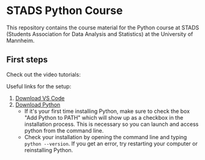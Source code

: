 # STADS Python Course

This repository contains the course material for the Python course at STADS (Students Association for Data Analysis and Statistics) at the University of Mannheim.

## First steps

Check out the video tutorials:

Useful links for the setup:

1. [Download VS Code](https://code.visualstudio.com/Download "Download VS Code")
2. [Download Python](https://www.python.org/downloads/ "Download Python")
    * If it's your first time installing Python, make sure to check the box "Add Python to PATH" which will show up as a checkbox in the installation process. This is necessary so you can launch and access python from the command line.
    * Check your installation by opening the command line and typing `python --version`. If you get an error, try restarting your computer or reinstalling Python.
